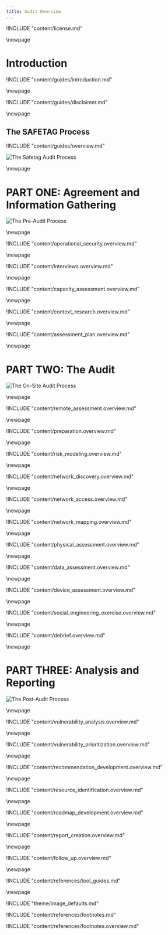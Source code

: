```yaml
---
title: Audit Overview
...
```


<!-- License -->

!INCLUDE "content/license.md"

\newpage

<!-- Introduction -->

# Introduction

!INCLUDE "content/guides/introduction.md"

\newpage

!INCLUDE "content/guides/disclaimer.md"

\newpage


<!-- Overview -->

## The SAFETAG Process

!INCLUDE "content/guides/overview.md"

![The Safetag Audit Process](../../content/images/expertiese_vert.svg)

\newpage

# PART ONE: Agreement and Information Gathering

![The Pre-Audit Process](../../content/images/pre_audit_expertiese.svg)

\newpage
<!-- Operational Security -->

!INCLUDE "content/operational_security.overview.md"

\newpage
<!-- Interviews -->

!INCLUDE "content/interviews.overview.md"

\newpage
<!-- Capacity Assessment -->

!INCLUDE "content/capacity_assessment.overview.md"

\newpage
<!-- Contextual Research -->

!INCLUDE "content/context_research.overview.md"

\newpage
<!-- Assessment Plan Development -->

!INCLUDE "content/assessment_plan.overview.md"

\newpage

# PART TWO: The Audit

![The On-Site Audit Process](../../content/images/audit_expertiese.svg)

\newpage
<!-- Remote Assessment -->

!INCLUDE "content/remote_assessment.overview.md"

\newpage
<!-- Audit Preparation -->

!INCLUDE "content/preparation.overview.md"

\newpage
<!-- Risk Modeling -->

!INCLUDE "content/risk_modeling.overview.md"

\newpage
<!-- Network Discovery -->

!INCLUDE "content/network_discovery.overview.md"

\newpage
<!-- Network Access -->

!INCLUDE "content/network_access.overview.md"

\newpage
<!-- Network Mapping -->

!INCLUDE "content/network_mapping.overview.md"

\newpage
<!-- Physical Assessment -->

!INCLUDE "content/physical_assessment.overview.md"

\newpage
<!-- Data Assessment -->

!INCLUDE "content/data_assessment.overview.md"

\newpage
<!-- Device Assessment -->

!INCLUDE "content/device_assessment.overview.md"

\newpage
<!-- Social Engineering Exercise -->

!INCLUDE "content/social_engineering_exercise.overview.md"

\newpage
<!-- Debrief -->

!INCLUDE "content/debrief.overview.md"

\newpage

# PART THREE: Analysis and Reporting

![The Post-Audit Process](../../content/images/post_audit_expertiese.svg)

\newpage
<!-- Vulnerability Analysis -->

!INCLUDE "content/vulnerability_analysis.overview.md"

\newpage
<!-- Vulnerability Prioritization -->

!INCLUDE "content/vulnerability_prioritization.overview.md"

\newpage
<!-- Recommendation Development -->

!INCLUDE "content/recommendation_development.overview.md"

\newpage
<!-- Resource Identification -->

!INCLUDE "content/resource_identification.overview.md"

\newpage
<!-- Roadmap Development -->

!INCLUDE "content/roadmap_development.overview.md"

\newpage
<!-- Report Creation -->

!INCLUDE "content/report_creation.overview.md"

\newpage
<!-- Follow Up -->

!INCLUDE "content/follow_up.overview.md"

\newpage

<!-- Tool Guides -->

!INCLUDE "content/references/tool_guides.md"

\newpage

<!-- Load Default Images -->
!INCLUDE "theme/image_defaults.md"

<!-- Load Footnotes -->
!INCLUDE "content/references/footnotes.md"

<!-- Update Footnotes for overview -->
!INCLUDE "content/references/footnotes.overview.md"

